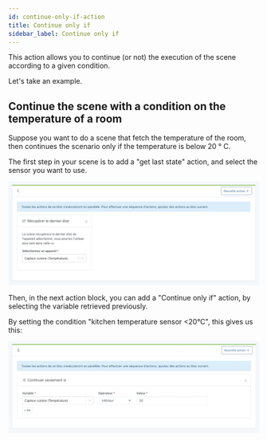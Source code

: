 ```yaml
---
id: continue-only-if-action
title: Continue only if
sidebar_label: Continue only if
---
```


This action allows you to continue (or not) the execution of the scene according to a given condition.

Let's take an example.

## Continue the scene with a condition on the temperature of a room

Suppose you want to do a scene that fetch the temperature of the room, then continues the scenario only if the temperature is below 20 ° C.

The first step in your scene is to add a "get last state" action, and select the sensor you want to use.

![Get last scene state](../../static/img/docs/en/scenes/get-last-device-state-action/get-last-device-state.jpg)

Then, in the next action block, you can add a "Continue only if" action, by selecting the variable retrieved previously.

By setting the condition "kitchen temperature sensor <20°C", this gives us this:

![Continue only if scene](../../static/img/docs/en/scenes/get-last-device-state-action/continue-only-if.jpg)
